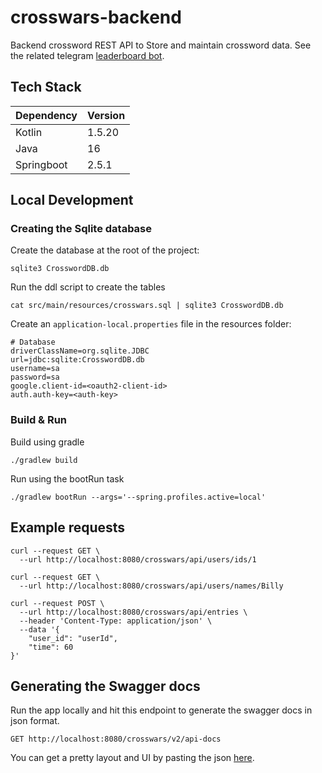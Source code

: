 # crosswars-backend

Backend crossword REST API to Store and maintain crossword data. See the related
telegram [leaderboard bot](https://github.com/RobertWetzler/CrosswordLeaderboardBot).

## Tech Stack

| Dependency | Version |
| ---------- | ------- |
| Kotlin     | 1.5.20  |
| Java       | 16      |
| Springboot | 2.5.1   |

## Local Development

### Creating the Sqlite database

Create the database at the root of the project:

```shell
sqlite3 CrosswordDB.db
```

Run the ddl script to create the tables

```shell
cat src/main/resources/crosswars.sql | sqlite3 CrosswordDB.db
```

Create an `application-local.properties` file in the resources folder:

```properties
# Database
driverClassName=org.sqlite.JDBC
url=jdbc:sqlite:CrosswordDB.db
username=sa
password=sa
google.client-id=<oauth2-client-id>
auth.auth-key=<auth-key>
```

### Build & Run

Build using gradle

```shell
./gradlew build
```

Run using the bootRun task

```shell
./gradlew bootRun --args='--spring.profiles.active=local'
```

## Example requests

```shell
curl --request GET \
  --url http://localhost:8080/crosswars/api/users/ids/1
  
curl --request GET \
  --url http://localhost:8080/crosswars/api/users/names/Billy
  
curl --request POST \
  --url http://localhost:8080/crosswars/api/entries \
  --header 'Content-Type: application/json' \
  --data '{
	"user_id": "userId",
	"time": 60
}'
```

## Generating the Swagger docs

Run the app locally and hit this endpoint to generate the swagger docs in json format.

```
GET http://localhost:8080/crosswars/v2/api-docs
```

You can get a pretty layout and UI by pasting the json [here](https://editor.swagger.io).